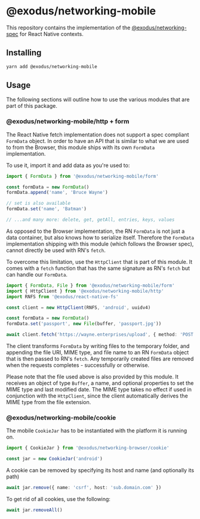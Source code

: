 # @exodus/networking-mobile

This repository contains the implementation of the [@exodus/networking-spec](https://github.com/ExodusMovement/exodus-hydra/tree/master/modules/networking-spec)
for React Native contexts.

## Installing

```sh
yarn add @exodus/networking-mobile
```

## Usage

The following sections will outline how to use the various modules that are part
of this package.

### @exodus/networking-mobile/http + form

The React Native fetch implementation does not support a spec compliant `FormData` object.
In order to have an API that is similar to what we are used to from the Browser, this module ships with its own
`FormData` implementation.

To use it, import it and add data as you're used to:

```ts
import { FormData } from '@exodus/networking-mobile/form'

const formData = new FormData()
formData.append('name', 'Bruce Wayne')

// set is also available
formData.set('name', 'Batman')

// ...and many more: delete, get, getAll, entries, keys, values
```

As opposed to the Browser implementation, the RN `FormData` is not just a data container, but also knows how to
serialize itself. Therefore the `FormData` implementation shipping with this module (which follows the Browser spec),
cannot directly be used with RN's `fetch`.

To overcome this limitation, use the `HttpClient` that is part of this
module. It comes with a `fetch` function that has the same signature as RN's `fetch` but can handle our `FormData`.

```ts
import { FormData, File } from '@exodus/networking-mobile/form'
import { HttpClient } from '@exodus/networking-mobile/http'
import RNFS from '@exodus/react-native-fs'

const client = new HttpClient(RNFS, 'android', uuidv4)

const formData = new FormData()
formData.set('passport', new File(buffer, 'passport.jpg'))

await client.fetch('https://wayne.enterprises/upload', { method: 'POST', body: formData })
```

The client transforms `FormData` by writing files to the temporary folder, and appending the file URI, MIME type,
and file name to an RN `FormData` object that is then passed to RN's `fetch`. Any temporarily created files are
removed when the requests completes - successfully or otherwise.

Please note that the file used above is also provided by this module. It receives an object of type `Buffer`, a name,
and optional properties to set the MIME type and last modified date. The MIME type takes no effect if used in conjunction
with the `HttpClient`, since the client automatically derives the MIME type from the file extension.

### @exodus/networking-mobile/cookie

The mobile `CookieJar` has to be instantiated with the platform it is running on.

```ts
import { CookieJar } from '@exodus/networking-browser/cookie'

const jar = new CookieJar('android')
```

A cookie can be removed by specifying its host and name (and optionally its path)

```ts
await jar.remove({ name: 'csrf', host: 'sub.domain.com' })
```

To get rid of all cookies, use the following:

```ts
await jar.removeAll()
```
